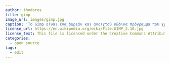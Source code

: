```yaml
---
author: thodoros
title: gimp
image_url: images/gimp.jpg
caption: 'Το Gimp είναι ένα δωρεάν και ανοιχτού κώδικα πρόγραμμα που χρησιμοποιείται για την επεξεργασία και την μετατροπή εικόνων, για τον σχεδιασμό ελεύθερης μορφής και πιο εξειδικευμένες εργασίες.' 
license_url: https://en.wikipedia.org/wiki/File:GIMP_2.10.jpg 
license_text: This file is licensed under the Creative Commons Attribution-Share Alike 4.0 International license 
categories:
  - open source
tags:
  - edit
---
```

